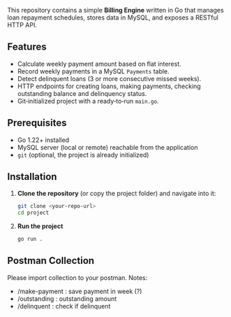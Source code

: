 This repository contains a simple **Billing Engine** written in Go that manages loan repayment schedules, stores data in MySQL, and exposes a RESTful HTTP API.

## Features

- Calculate weekly payment amount based on flat interest.
- Record weekly payments in a MySQL `Payments` table.
- Detect delinquent loans (3 or more consecutive missed weeks).
- HTTP endpoints for creating loans, making payments, checking outstanding balance and delinquency status.
- Git‑initialized project with a ready‑to‑run `main.go`.

## Prerequisites

- Go 1.22+ installed
- MySQL server (local or remote) reachable from the application
- `git` (optional, the project is already initialized)

## Installation

1. **Clone the repository** (or copy the project folder) and navigate into it:
   ```bash
   git clone <your-repo-url>
   cd project

2. **Run the project**
   ```bash
   go run .

## Postman Collection

Please import collection to your postman.
Notes:
- /make-payment : save payment in week (?)
- /outstanding : outstanding amount
- /delinquent : check if delinquent